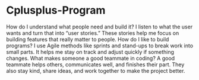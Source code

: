 # Cplusplus-Program
How do I understand what people need and build it?
I listen to what the user wants and turn that into “user stories.” These stories help me focus on building features that really matter to people.
How do I like to build programs?
I use Agile methods like sprints and stand-ups to break work into small parts. It helps me stay on track and adjust quickly if something changes.
What makes someone a good teammate in coding?
A good teammate helps others, communicates well, and finishes their part. They also stay kind, share ideas, and work together to make the project better.
